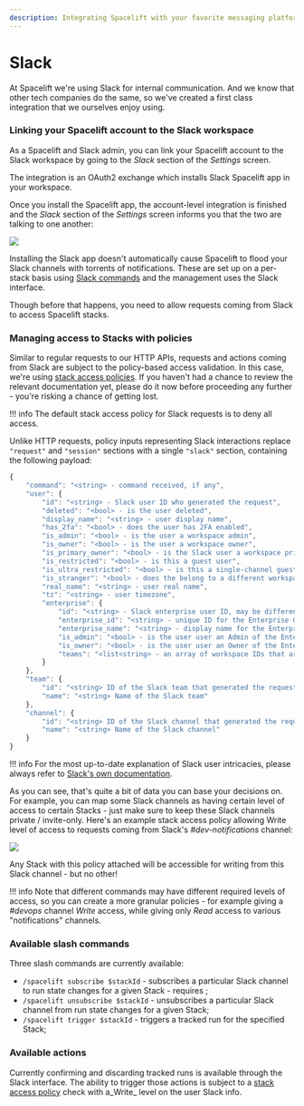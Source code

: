 ```yaml
---
description: Integrating Spacelift with your favorite messaging platform
---
```


# Slack

At Spacelift we're using Slack for internal communication. And we know that other tech companies do the same, so we've created a first class integration that we ourselves enjoy using.

### Linking your Spacelift account to the Slack workspace

As a Spacelift and Slack admin, you can link your Spacelift account to the Slack workspace by going to the _Slack_ section of the _Settings_ screen.

The integration is an OAuth2 exchange which installs Slack Spacelift app in your workspace.

Once you install the Spacelift app, the account-level integration is finished and the _Slack_ section of the _Settings_ screen informs you that the two are talking to one another:

![](../assets/screenshots/Mouse_Highlight_Overlay_and_Slack_integration_·_spacelift-io.png)

Installing the Slack app doesn't automatically cause Spacelift to flood your Slack channels with torrents of notifications. These are set up on a per-stack basis using [Slack commands](slack.md#available-commands) and the management uses the Slack interface.

Though before that happens, you need to allow requests coming from Slack to access Spacelift stacks.

### Managing access to Stacks with policies

Similar to regular requests to our HTTP APIs, requests and actions coming from Slack are subject to the policy-based access validation. In this case, we're using [stack access policies](../concepts/policy/stack-access-policy.md). If you haven't had a chance to review the relevant documentation yet, please do it now before proceeding any further - you're risking a chance of getting lost.

!!! info
    The default stack access policy for Slack requests is to deny all access.

Unlike HTTP requests, policy inputs representing Slack interactions replace `"request"` and `"session"` sections with a single `"slack"` section, containing the following payload:

```javascript
{
	"command": "<string> - command received, if any",
	"user": {
		"id": "<string> - Slack user ID who generated the request",
		"deleted": "<bool> - is the user deleted",
		"display_name": "<string> - user display name",
		"has_2fa": "<bool> - does the user has 2FA enabled",
		"is_admin": "<bool> - is the user a workspace admin",
		"is_owner": "<bool> - is the user a workspace owner",
		"is_primary_owner": "<bool> - is the Slack user a workspace primary owner",
		"is_restricted": "<bool> - is this a guest user",
		"is_ultra_restricted": "<bool> - is this a single-channel guest",
		"is_stranger": "<bool> - does the belong to a different workspace",
		"real_name": "<string> - user real name",
		"tz": "<string> - user timezone",
		"enterprise": {
			"id": "<string> - Slack enterprise user ID, may be different from user.id",
			"enterprise_id": "<string> - unique ID for the Enterprise Grid organization this user belongs to",
			"enterprise_name": "<string> - display name for the Enterprise Grid organization",
			"is_admin": "<bool> - is the user user an Admin of the Enterprise Grid organization",
			"is_owner": "<bool> - is the user user an Owner of the Enterprise Grid organization",
			"teams": "<list<string> - an array of workspace IDs that are in the Enterprise Grid organization"
		}
	},
	"team": {
		"id": "<string> ID of the Slack team that generated the request",
		"name": "<string> Name of the Slack team"
	},
	"channel": {
		"id": "<string> ID of the Slack channel that generated the request",
		"name": "<string> Name of the Slack channel"
	}
}
```

!!! info
    For the most up-to-date explanation of Slack user intricacies, please always refer to [Slack's own documentation](https://api.slack.com/types/user).

As you can see, that's quite a bit of data you can base your decisions on. For example, you can map some Slack channels as having certain level of access to certain Stacks - just make sure to keep these Slack channels private / invite-only. Here's an example stack access policy allowing Write level of access to requests coming from Slack's _#dev-notifications_ channel:

![](../assets/screenshots/Manage_stacks_from__dev-notifications_·_spacelift-io.png)

Any Stack with this policy attached will be accessible for writing from this Slack channel - but no other!

!!! info
    Note that different commands may have different required levels of access, so you can create a more granular policies - for example giving a _#devops_ channel _Write_ access, while giving only _Read_ access to various "notifications" channels.

### Available slash commands

Three slash commands are currently available:

* `/spacelift subscribe $stackId` - subscribes a particular Slack channel to run state changes for a given Stack - requires ;
* `/spacelift unsubscribe $stackId` - unsubscribes a particular Slack channel from run state changes for a given Stack;
* `/spacelift trigger $stackId` - triggers a tracked run for the specified Stack;

### Available actions

Currently confirming and discarding tracked runs is available through the Slack interface. The ability to trigger those actions is subject to a [stack access policy](../concepts/policy/stack-access-policy.md) check with a_Write_ level on the user Slack info.

